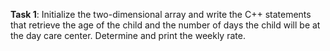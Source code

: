 **Task 1**: Initialize the two-dimensional array and write the C++ statements that retrieve the age of the child and the number of days the child will be at the day care center. Determine and print the weekly rate.
